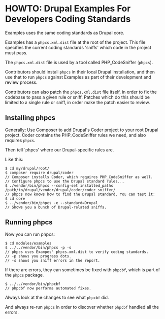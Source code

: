 HOWTO: Drupal Examples For Developers Coding Standards
=======================================================

Examples uses the same coding standards as Drupal core.

Examples has a `phpcs.xml.dist` file at the root of the project. This file
specifies the current coding standards 'sniffs' which code in the project must
pass.

The `phpcs.xml.dist` file is used by a tool called PHP_CodeSniffer (`phpcs`).

Contributors should install `phpcs` in their local Drupal installation, and then
use that to run `phpcs` against Examples as part of their development and review
process.

Contributors can also patch the `phpcs.xml.dist` file itself, in order to fix
the codebase to pass a given rule or sniff. Patches which do this should be
limited to a single rule or sniff, in order make the patch easier to review.

Installing phpcs
----------------

Generally: Use Composer to add Drupal's Coder project to your root
Drupal project. Coder contains the PHP_CodeSniffer rules we need, and
also requires `phpcs`.

Then tell `phpcs' where our Drupal-specific rules are.

Like this:

    $ cd my/drupal/root/
    $ composer require drupal/coder
    // Composer installs Coder, which requires PHP_CodeSniffer as well.
    // Configure phpcs to use the Drupal standard rules...
    $ ./vendor/bin/phpcs --config-set installed_paths /path/to/drupal/vendor/drupal/coder/coder_sniffer/
    // phpcs now knows how to find the Drupal standard. You can test it:
    $ cd core
    $ ../vendor/bin/phpcs -e --standard=Drupal
    // Shows you a bunch of Drupal-related sniffs.

Running phpcs
-------------

Now you can run phpcs:

    $ cd modules/examples
    $ ../../vendor/bin/phpcs -p -s
    // phpcs uses Exampes' phpcs.xml.dist to verify coding standards.
    // -p shows you progress dots.
    // -s shows you sniff errors in the report.

If there are errors, they can sometimes be fixed with `phpcbf`, which is
part of the `phpcs` package.

    $ ../../vendor/bin/phpcbf
    // phpcbf now performs automated fixes.

Always look at the changes to see what `phpcbf` did.

And always re-run `phpcs` in order to discover whether `phpcbf` handled all the
errors.
